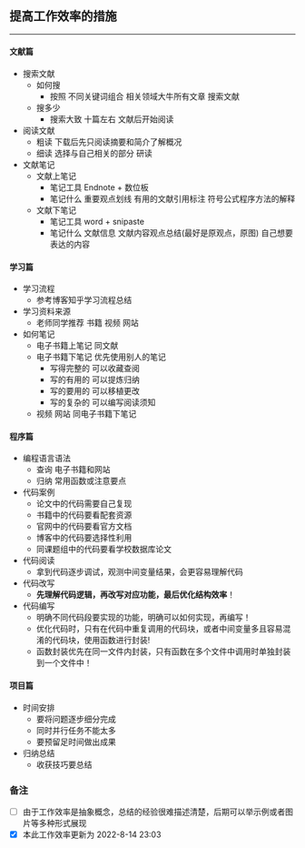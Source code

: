 ## 提高工作效率的措施
---
#### 文献篇

- 搜索文献
    - 如何搜 
        - 按照 不同关键词组合 相关领域大牛所有文章 搜索文献
    - 搜多少
        - 搜索大致 十篇左右 文献后开始阅读
- 阅读文献
    - 粗读 下载后先只阅读摘要和简介了解概况
    - 细读 选择与自己相关的部分 研读
- 文献笔记
    - 文献上笔记 
        - 笔记工具 Endnote + 数位板
        - 笔记什么 重要观点划线 有用的文献引用标注 符号公式程序方法的解释        
    - 文献下笔记 
        - 笔记工具 word + snipaste
        - 笔记什么 文献信息 文献内容观点总结(最好是原观点，原图) 自己想要表达的内容 

#### 学习篇

- 学习流程
    - 参考博客知乎学习流程总结
- 学习资料来源
    - 老师同学推荐 书籍 视频 网站
- 如何笔记
    - 电子书籍上笔记 同文献
    - 电子书籍下笔记 优先使用别人的笔记 
        - 写得完整的 可以收藏查阅 
        - 写的有用的 可以提炼归纳   
        - 写的要用的 可以移植更改
        - 写的复杂的 可以编写阅读须知
    - 视频 网站 同电子书籍下笔记

#### 程序篇

- 编程语言语法
    - 查询 电子书籍和网站
    - 归纳 常用函数或注意要点
- 代码案例
    - 论文中的代码需要自己复现
    - 书籍中的代码要看配套资源
    - 官网中的代码要看官方文档
    - 博客中的代码要选择性利用
    - 同课题组中的代码要看学校数据库论文
- 代码阅读
    - 拿到代码逐步调试，观测中间变量结果，会更容易理解代码
- 代码改写
    - **先理解代码逻辑，再改写对应功能，最后优化结构效率**！   
- 代码编写
    - 明确不同代码段要实现的功能，明确可以如何实现，再编写！
    - 优化代码时，只有在代码中重复调用的代码块，或者中间变量多且容易混淆的代码块，使用函数进行封装!
    - 函数封装优先在同一文件内封装，只有函数在多个文件中调用时单独封装到一个文件中！

#### 项目篇

- 时间安排
    - 要将问题逐步细分完成
    - 同时并行任务不能太多
    - 要预留足时间做出成果
- 归纳总结
    - 收获技巧要总结

### 备注

- [ ] 由于工作效率是抽象概念，总结的经验很难描述清楚，后期可以举示例或者图片等多种形式展现  
- [x] 本此工作效率更新为 2022-8-14 23:03
